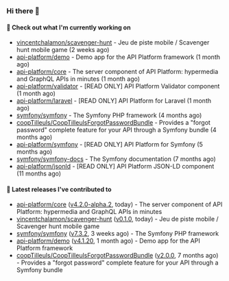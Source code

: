 ### Hi there 👋

#### 👷 Check out what I'm currently working on

- [vincentchalamon/scavenger-hunt](https://github.com/vincentchalamon/scavenger-hunt) - Jeu de piste mobile / Scavenger hunt mobile game (2 weeks ago)
- [api-platform/demo](https://github.com/api-platform/demo) - Demo app for the API Platform framework (1 month ago)
- [api-platform/core](https://github.com/api-platform/core) - The server component of API Platform: hypermedia and GraphQL APIs in minutes (1 month ago)
- [api-platform/validator](https://github.com/api-platform/validator) - [READ ONLY] API Platform Validator component (1 month ago)
- [api-platform/laravel](https://github.com/api-platform/laravel) - [READ ONLY] API Platform for Laravel (1 month ago)
- [symfony/symfony](https://github.com/symfony/symfony) - The Symfony PHP framework (4 months ago)
- [coopTilleuls/CoopTilleulsForgotPasswordBundle](https://github.com/coopTilleuls/CoopTilleulsForgotPasswordBundle) - Provides a &#34;forgot password&#34; complete feature for your API through a Symfony bundle (4 months ago)
- [api-platform/symfony](https://github.com/api-platform/symfony) - [READ ONLY] API Platform for Symfony (5 months ago)
- [symfony/symfony-docs](https://github.com/symfony/symfony-docs) - The Symfony documentation (7 months ago)
- [api-platform/jsonld](https://github.com/api-platform/jsonld) - [READ ONLY] API Platform JSON-LD component (11 months ago)

#### 🔭 Latest releases I've contributed to

- [api-platform/core](https://github.com/api-platform/core) ([v4.2.0-alpha.2](https://github.com/api-platform/core/releases/tag/v4.2.0-alpha.2), today) - The server component of API Platform: hypermedia and GraphQL APIs in minutes
- [vincentchalamon/scavenger-hunt](https://github.com/vincentchalamon/scavenger-hunt) ([v0.1.0](https://github.com/vincentchalamon/scavenger-hunt/releases/tag/v0.1.0), today) - Jeu de piste mobile / Scavenger hunt mobile game
- [symfony/symfony](https://github.com/symfony/symfony) ([v7.3.2](https://github.com/symfony/symfony/releases/tag/v7.3.2), 3 weeks ago) - The Symfony PHP framework
- [api-platform/demo](https://github.com/api-platform/demo) ([v4.1.20](https://github.com/api-platform/demo/releases/tag/v4.1.20), 1 month ago) - Demo app for the API Platform framework
- [coopTilleuls/CoopTilleulsForgotPasswordBundle](https://github.com/coopTilleuls/CoopTilleulsForgotPasswordBundle) ([v2.0.0](https://github.com/coopTilleuls/CoopTilleulsForgotPasswordBundle/releases/tag/v2.0.0), 7 months ago) - Provides a &#34;forgot password&#34; complete feature for your API through a Symfony bundle

